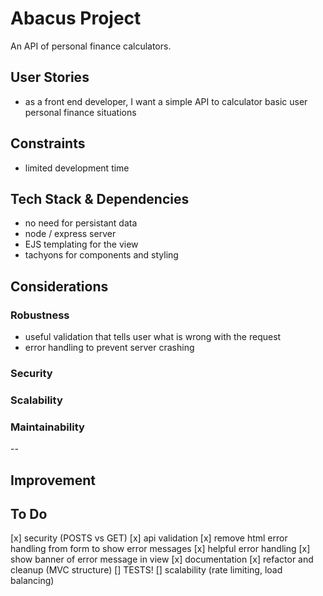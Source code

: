 # Abacus Project

An API of personal finance calculators.

## User Stories

- as a front end developer, I want a simple API to calculator basic user personal finance situations

## Constraints

- limited development time

## Tech Stack & Dependencies

- no need for persistant data
- node / express server
- EJS templating for the view
- tachyons for components and styling

## Considerations

### Robustness

- useful validation that tells user what is wrong with the request
- error handling to prevent server crashing

### Security

### Scalability

### Maintainability

--

## Improvement

## To Do

[x] security (POSTS vs GET)
[x] api validation
[x] remove html error handling from form to show error messages
[x] helpful error handling
[x] show banner of error message in view
[x] documentation
[x] refactor and cleanup (MVC structure)
[] TESTS!
[] scalability (rate limiting, load balancing)
